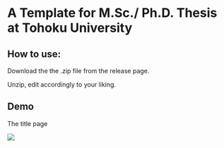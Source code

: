 # A Template for M.Sc./ Ph.D. Thesis at Tohoku University

## How to use:

Download the the .zip file from the release page.

Unzip, edit accordingly to your liking.

## Demo

The title page

![](https://i.imgur.com/KvsR450.jpg)